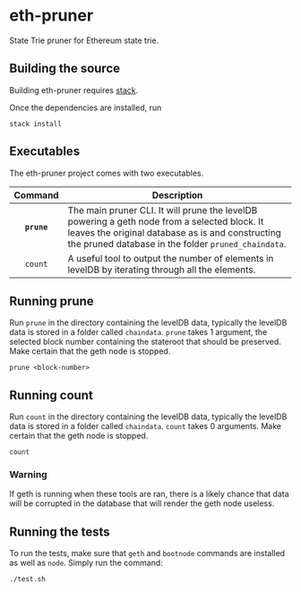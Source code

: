 # eth-pruner
State Trie pruner for Ethereum state trie.

## Building the source

Building eth-pruner requires [stack](https://docs.haskellstack.org/en/stable/README/).

Once the dependencies are installed, run

    stack install

## Executables

The eth-pruner project comes with two executables.

| Command    | Description |
|:----------:|-------------|
| **`prune`** | The main pruner CLI. It will prune the levelDB powering a geth node from a selected block. It leaves the original database as is and constructing the pruned database in the folder `pruned_chaindata`.|
| `count` | A useful tool to output the number of elements in levelDB by iterating through all the elements.|

## Running prune

Run `prune` in the directory containing the levelDB data, typically the levelDB data is stored in a folder called `chaindata`. `prune` takes 1 argument, the selected block number containing the stateroot that should be preserved. Make certain that the geth node is stopped. 

```
prune <block-number>
```

## Running count

Run `count` in the directory containing the levelDB data, typically the levelDB data is stored in a folder called `chaindata`. `count` takes 0 arguments. Make certain that the geth node is stopped.

```
count
```

### Warning

If geth is running when these tools are ran, there is a likely chance that data will be corrupted in the database that will render the geth node useless.

## Running the tests

To run the tests, make sure that `geth` and `bootnode` commands are installed as well as `node`. Simply run the command:

```
./test.sh
```
